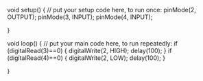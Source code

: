 void setup() {
  // put your setup code here, to run once:
   pinMode(2, OUTPUT);
   pinMode(3, INPUT);
   pinMode(4, INPUT);

}

void loop() {
  // put your main code here, to run repeatedly:
   if (digitalRead(3)==0)
   {
    digitalWrite(2, HIGH);
    delay(100);
   }
      if (digitalRead(4)==0)
   {
    digitalWrite(2, LOW);
    delay(100);
   }

   
   

}
